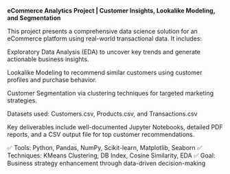 
**eCommerce Analytics Project | Customer Insights, Lookalike Modeling, and Segmentation**

This project presents a comprehensive data science solution for an eCommerce platform using real-world transactional data. It includes:

Exploratory Data Analysis (EDA) to uncover key trends and generate actionable business insights.

Lookalike Modeling to recommend similar customers using customer profiles and purchase behavior.

Customer Segmentation via clustering techniques for targeted marketing strategies.

Datasets used: Customers.csv, Products.csv, and Transactions.csv

Key deliverables include well-documented Jupyter Notebooks, detailed PDF reports, and a CSV output file for top customer recommendations.

✅ Tools: Python, Pandas, NumPy, Scikit-learn, Matplotlib, Seaborn
✅ Techniques: KMeans Clustering, DB Index, Cosine Similarity, EDA
✅ Goal: Business strategy enhancement through data-driven decision-making

